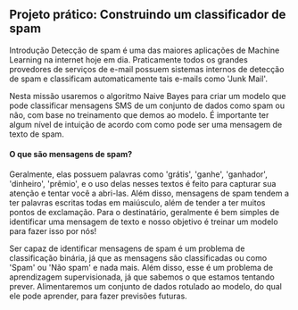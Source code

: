 ## Projeto prático: Construindo um classificador de spam

Introdução
Detecção de spam é uma das maiores aplicações de Machine Learning na internet hoje em dia. Praticamente todos os grandes provedores de serviços de e-mail possuem sistemas internos de detecção de spam e classificam automaticamente tais e-mails como 'Junk Mail'.

Nesta missão usaremos o algoritmo Naive Bayes para criar um modelo que pode classificar mensagens SMS de um conjunto de dados como spam ou não, com base no treinamento que demos ao modelo. É importante ter algum nível de intuição de acordo com como pode ser uma mensagem de texto de spam.

#### O que são mensagens de spam?
Geralmente, elas possuem palavras como 'grátis', 'ganhe', 'ganhador', 'dinheiro', 'prêmio', e o uso delas nesses textos é feito para capturar sua atenção e tentar você a abri-las. Além disso, mensagens de spam tendem a ter palavras escritas todas em maiúsculo, além de tender a ter muitos pontos de exclamação. Para o destinatário, geralmente é bem simples de identificar uma mensagem de texto e nosso objetivo é treinar um modelo para fazer isso por nós!

Ser capaz de identificar mensagens de spam é um problema de classificação binária, já que as mensagens são classificadas ou como 'Spam' ou 'Não spam' e nada mais. Além disso, esse é um problema de aprendizagem supervisionada, já que sabemos o que estamos tentando prever. Alimentaremos um conjunto de dados rotulado ao modelo, do qual ele pode aprender, para fazer previsões futuras.
